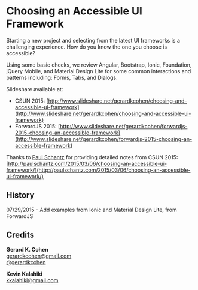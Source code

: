 # Choosing an Accessible UI Framework

Starting a new project and selecting from the latest UI frameworks is a challenging experience. How do you know the one you choose is accessible? 

Using some basic checks, we review Angular, Bootstrap, Ionic, Foundation, jQuery Mobile, and Material Design Lite for some common interactions and patterns including: Forms, Tabs, and Dialogs.


Slideshare available at:
* CSUN 2015: [http://www.slideshare.net/gerardkcohen/choosing-and-accessible-ui-framework](http://www.slideshare.net/gerardkcohen/choosing-and-accessible-ui-framework)
* ForwardJS 2015: [http://www.slideshare.net/gerardkcohen/forwardjs-2015-choosing-an-accessible-framework](http://www.slideshare.net/gerardkcohen/forwardjs-2015-choosing-an-accessible-framework)

Thanks to [Paul Schantz](https://twitter.com/paulschantz) for providing detailed notes from CSUN 2015:  [http://paulschantz.com/2015/03/06/choosing-an-accessible-ui-framework/](http://paulschantz.com/2015/03/06/choosing-an-accessible-ui-framework/)

## History
07/29/2015 - Add examples from Ionic and Material Design Lite, from ForwardJS


## Credits

**Gerard K. Cohen**  
gerardkcohen@gmail.com  
[@gerardkcohen](http://www.twitter.com/gerardkcohen)

**Kevin Kalahiki**  
kkalahiki@gmail.com
